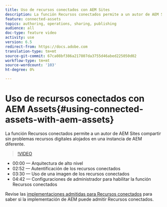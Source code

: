 ```yaml
---
title: Uso de recursos conectados con AEM Sites
description: La función Recursos conectados permite a un autor de AEM Sites compartir sin problemas recursos digitales alojados en una instancia de AEM diferente.
feature: connected-assets
topics: authoring, operations, sharing, publishing
audience: all
doc-type: feature video
activity: use
version: 6.5
redirect-from: https://docs.adobe.com
translation-type: tm+mt
source-git-commit: 67ca08bf386a217807da3755d46abed225050d02
workflow-type: tm+mt
source-wordcount: '103'
ht-degree: 0%

---
```



# Uso de recursos conectados con AEM Assets{#using-connected-assets-with-aem-assets}

La función Recursos conectados permite a un autor de AEM Sites compartir sin problemas recursos digitales alojados en una instancia de AEM diferente.

>[!VIDEO](https://video.tv.adobe.com/v/26060?quality=12&learn=on)

* 00:00 — Arquitectura de alto nivel
* 02:52 — Autentificación de los recursos conectados
* 03:30 — Uso de una imagen de los recursos conectados
* 04:42 — Configuraciones de administrador para habilitar la función Recursos conectados

Revise las [implementaciones admitidas para Recursos conectados](https://docs.adobe.com/content/help/en/experience-manager-65/assets/using/use-assets-across-connected-assets-instances.html#prerequisites) para saber si la implementación de AEM puede admitir Recursos conectados.
